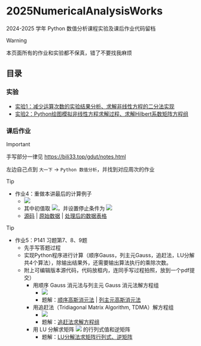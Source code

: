 # 2025NumericalAnalysisWorks

2024-2025 学年 Python 数值分析课程实验及课后作业代码留档

> [!Warning]
> 本页面所有的作业和实验都不保真，错了不要找我麻烦

## 目录

### 实验

- [实验1：减少运算次数的实验结果分析、求解非线性方程的二分法实现](https://github.com/GDUTMeow/2025NumericalAnalysisWorks/tree/master/Experiments/Section1)
- [实验2：Python绘图模拟非线性方程求解过程、求解Hilbert系数矩阵方程组](https://github.com/GDUTMeow/2025NumericalAnalysisWorks/tree/master/Experiments/Section2)

### 课后作业

> [!important]
>
> 手写部分一律见 https://bili33.top/gdut/notes.html
>
> 左边自己点到 `大一下` -> `Python 数值分析`，并找到对应周次的作业

> [!Tip]
> - 作业4：重做本讲最后的计算例子
>   - ![](https://cdn.jsdelivr.net/gh/GDUTMeow/2025NumericalAnalysisWorks/Works/Week4/pictures/function.svg)
>   - 其中初值取 ![](https://cdn.jsdelivr.net/gh/GDUTMeow/2025NumericalAnalysisWorks/Works/Week4/pictures/first.svg)，并设置停止条件为 ![](https://cdn.jsdelivr.net/gh/GDUTMeow/2025NumericalAnalysisWorks/Works/Week4/pictures/condition.svg)
>   - [源码](https://github.com/GDUTMeow/2025NumericalAnalysisWorks/blob/master/Works/Week4/Homework4.py) | [原始数据](https://github.com/GDUTMeow/2025NumericalAnalysisWorks/blob/master/Works/Week4/Homework4.md) | [处理后的数据表格](https://github.com/GDUTMeow/2025NumericalAnalysisWorks/blob/master/Works/Week4/Homework4.xlsx)

> [!tip]
>
> - 作业5：P141 习题第7、8、9题
>   - 先手写答题过程
>   - 实现Python程序进行计算（顺序Gauss，列主元Gauss，追赶法，LU分解共4个算法），除输出结果外，还需要输出算法执行的乘除次数。
>   - 附上可编辑版本源代码，代码放框内，连同手写过程拍照，放到一个pdf提交）  
>     - 用顺序 Gauss 消元法与列主元 Gauss 消元法解方程组
>       - ![](https://cdn.jsdelivr.net/gh/GDUTMeow/2025NumericalAnalysisWorks/Works/Week5/pictures/GaussMatrix.svg)
>       - 题解：[顺序高斯消元法](https://github.com/GDUTMeow/2025NumericalAnalysisWorks/blob/master/Works/Week5/SequentialGauss.py) | [列主元高斯消元法](https://github.com/GDUTMeow/2025NumericalAnalysisWorks/blob/master/Works/Week5/ColumnPivotingGauss.py)
>     - 用追赶法（Tridiagonal Matrix Algorithm, TDMA）解方程组
>       - ![](https://cdn.jsdelivr.net/gh/GDUTMeow/2025NumericalAnalysisWorks/Works/Week5/pictures/TDMAMatrix.svg)
>       - 题解：[追赶法求解方程组](https://github.com/GDUTMeow/2025NumericalAnalysisWorks/blob/master/Works/Week5/ColumnPivotingGauss.py)
>     - 用 LU 分解求矩阵 ![](https://cdn.jsdelivr.net/gh/GDUTMeow/2025NumericalAnalysisWorks/Works/Week5/pictures/LUDecomposition.svg) 的行列式值和逆矩阵
>       - 题解：[LU分解法求矩阵行列式、逆矩阵](https://github.com/GDUTMeow/2025NumericalAnalysisWorks/blob/master/Works/Week5/LUDecomposition.py)
